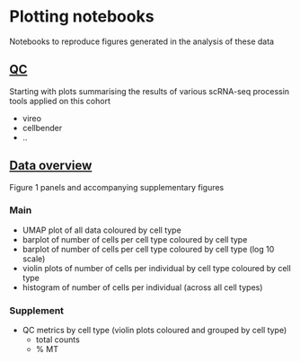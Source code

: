# Plotting notebooks

Notebooks to reproduce figures generated in the analysis of these data

## [QC](qc_plots)

Starting with plots summarising the results of various scRNA-seq processin tools applied on this cohort

* vireo
* cellbender
* ..

## [Data overview](overview_figures)

Figure 1 panels and accompanying supplementary figures

### Main

* UMAP plot of all data coloured by cell type
* barplot of number of cells per cell type coloured by cell type
* barplot of number of cells per cell type coloured by cell type (log 10 scale)
* violin plots of number of cells per individual by cell type coloured by cell type
* histogram of number of cells per individual (across all cell types)

### Supplement

* QC metrics by cell type (violin plots coloured and grouped by cell type)
  * total counts
  * % MT 
